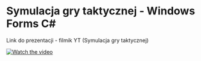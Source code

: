 # Symulacja gry taktycznej - Windows Forms C#
<p>Link do prezentacji - filmik YT (Symulacja gry taktycznej)</p>

[![Watch the video]([https://img.youtube.com/vi/Uif8Mief6sU/0.jpg])](https://youtu.be/Uif8Mief6sU)
